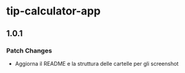 # tip-calculator-app

## 1.0.1

### Patch Changes

- Aggiorna il README e la struttura delle cartelle per gli screenshot
